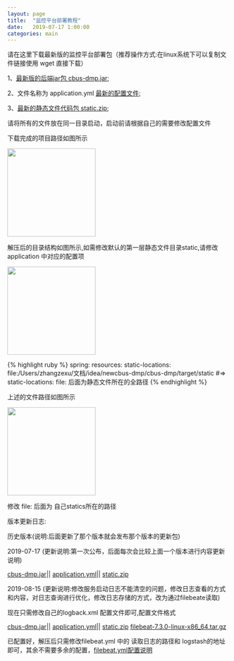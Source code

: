 ```yaml
---
layout: page
title:  "监控平台部署教程"
date:   2019-07-17 1:00:00
categories: main
---
```


请在这里下载最新版的监控平台部署包（推荐操作方式:在linux系统下可以复制文件链接使用 wget 直接下载）

1、[最新版的后端jar包 cbus-dmp.jar][cbus-dmp.jar];

2、文件名称为 application.yml [最新的配置文件][application.yml];

3、[最新的静态文件代码包 static.zip][static.zip];

[cbus-dmp.jar]: http://218.95.137.107:9000//dhc-dmp/resource/cbus-dmp-1.0.5.jar
[application.yml]: http://140.143.80.97/dhc-dmp/resource/application.yml
[static.zip]: http://218.95.137.107:9000/dhc-dmp/resource/static.zip

请将所有的文件放在同一目录启动，启动前请根据自己的需要修改配置文件

下载完成的项目路径如图所示

<img src="http://140.143.80.97/dhc-dmp/img/1D790ACF-7568-4478-AB3F-C9F79477AC4C.png" height = "200px" />

解压后的目录结构如图所示,如需修改默认的第一层静态文件目录static,请修改 application 中对应的配置项

<img src="http://140.143.80.97/dhc-dmp/img/B83F511A-CC85-4424-B6A0-2B95E6824FE0.png" height = "200px" />

{% highlight ruby %}
spring:
  resources:
    static-locations: file:/Users/zhangzexu/文档/idea/newcbus-dmp/cbus-dmp/target/static
#=> static-locations: file: 后面为静态文件所在的全路径
{% endhighlight %}

上述的文件路径如图所示

<img src="http://140.143.80.97/dhc-dmp/img/24BB5473-896B-4F32-83B7-7778C0D9C384.png" height = "200px" />

修改 file: 后面为 自己statics所在的路径

版本更新日志:

历史版本(说明:后面更新了那个版本就会发布那个版本的更新包)

2019-07-17 (更新说明:第一次公布，后面每次会比较上面一个版本进行内容更新说明)

[cbus-dmp.jar][cbus-dmp.jar]||
[application.yml][application.yml]||
[static.zip][static.zip]

[cbus-dmp.jar]: http://218.95.137.107:9000/dhc-dmp/resource/2019-07-17/cbus-dmp-1.0.4.jar
[application.yml]: http://140.143.80.97/dhc-dmp/resource/2019-07-17/application.yml
[static.zip]: http://218.95.137.107:9000/dhc-dmp/resource/2019-07-17/static.zip

2019-08-15 (更新说明:修改服务启动日志不能清空的问题，修改日志查看的方式和内容，对日志查询进行优化，修改日志存储的方式，改为通过filebeate读取)

现在只需修改自己的logback.xml 配置文件即可,配置文件格式

<property name="log.pattern" value="[${spring.application.name}-|${spring.application.ip}:${server.port}-|%X{traceNo}-|%-12(%d{yyyy-MM-dd HH:mm:ss.SSS})-|%level-|%thread-|%c-|%L-|%X{X-B3-TraceId:-}-|%X{X-B3-SpanId:-}-|%msg%n" />

[cbus-dmp.jar][cbus-dmp-2019-08-15.jar]||
[application.yml][application.yml]||
[static.zip][static.zip]
[filebeat-7.3.0-linux-x86_64.tar.gz][filebeat-7.3.0-linux-x86_64.tar.gz]

已配置好，解压后只需修改filebeat.yml 中的 读取日志的路径和 logstash的地址即可，其余不需要多余的配置，[filebeat.yml配置说明][filebeat]

[filebeat-7.3.0-linux-x86_64.tar.gz]: http://218.95.137.107:9000/dhc-dmp/resource/filebeat-7.3.0-linux-x86_64.tar.gz
[cbus-dmp-2019-08-15.jar]: http://218.95.137.107:9000/dhc-dmp/resource/2019-08-15/cbus-dmp-1.0.5.jar
[filebeat]: http://218.95.137.107:9000/dhc-dmp/resource/filebeat





